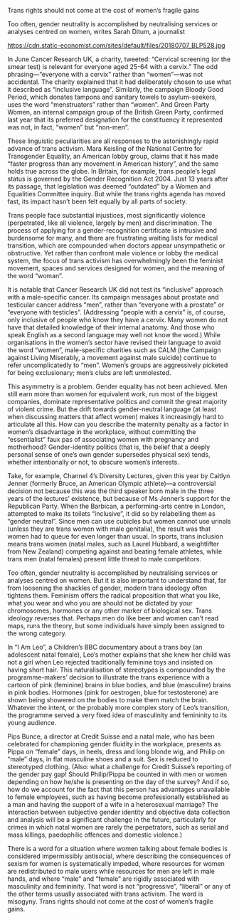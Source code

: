 Trans rights should not come at the cost of women’s fragile gains

Too often, gender neutrality is accomplished by neutralising services or analyses centred on women, writes Sarah Ditum, a journalist

https://cdn.static-economist.com/sites/default/files/20180707_BLP528.jpg

In June Cancer Research UK, a charity, tweeted: “Cervical screening (or the smear test) is relevant for everyone aged 25-64 with a cervix.” The odd phrasing—“everyone with a cervix” rather than “women”—was not accidental. The charity explained that it had deliberately chosen to use what it described as “inclusive language”. Similarly, the campaign Bloody Good Period, which donates tampons and sanitary towels to asylum-seekers, uses the word “menstruators” rather than “women”. And Green Party Women, an internal campaign group of the British Green Party, confirmed last year that its preferred designation for the constituency it represented was not, in fact, “women” but “non-men”.

These linguistic peculiarities are all responses to the astonishingly rapid advance of trans activism. Mara Keisling of the National Centre for Transgender Equality, an American lobby group, claims that it has made “faster progress than any movement in American history”, and the same holds true across the globe. In Britain, for example, trans people’s legal status is governed by the Gender Recognition Act 2004. Just 13 years after its passage, that legislation was deemed “outdated” by a Women and Equalities Committee inquiry. But while the trans rights agenda has moved fast, its impact hasn’t been felt equally by all parts of society. 

Trans people face substantial injustices, most significantly violence (perpetrated, like all violence, largely by men) and discrimination. The process of applying for a gender-recognition certificate is intrusive and burdensome for many, and there are frustrating waiting lists for medical transition, which are compounded when doctors appear unsympathetic or obstructive. Yet rather than confront male violence or lobby the medical system, the focus of trans activism has overwhelmingly been the feminist movement, spaces and services designed for women, and the meaning of the word “woman”. 

It is notable that Cancer Research UK did not test its “inclusive” approach with a male-specific cancer. Its campaign messages about prostate and testicular cancer address “men”, rather than “everyone with a prostate” or “everyone with testicles”. (Addressing “people with a cervix” is, of course, only inclusive of people who know they have a cervix. Many women do not have that detailed knowledge of their internal anatomy. And those who speak English as a second language may well not know the word.) While organisations in the women’s sector have revised their language to avoid the word “women”, male-specific charities such as CALM (the Campaign against Living Miserably, a movement against male suicide) continue to refer uncomplicatedly to “men”. Women’s groups are aggressively picketed for being exclusionary; men’s clubs are left unmolested. 

This asymmetry is a problem. Gender equality has not been achieved. Men still earn more than women for equivalent work, run most of the biggest companies, dominate representative politics and commit the great majority of violent crime. But the drift towards gender-neutral language (at least when discussing matters that affect women) makes it increasingly hard to articulate all this. How can you describe the maternity penalty as a factor in women’s disadvantage in the workplace, without committing the “essentialist” faux pas of associating women with pregnancy and motherhood? Gender-identity politics (that is, the belief that a deeply personal sense of one’s own gender supersedes physical sex) tends, whether intentionally or not, to obscure women’s interests.

Take, for example, Channel 4’s Diversity Lectures, given this year by Caitlyn Jenner (formerly Bruce, an American Olympic athlete)—a controversial decision not because this was the third speaker born male in the three years of the lectures’ existence, but because of Ms Jenner’s support for the Republican Party. When the Barbican, a performing-arts centre in London, attempted to make its toilets “inclusive”, it did so by relabelling them as “gender neutral”. Since men can use cubicles but women cannot use urinals (unless they are trans women with male genitalia), the result was that women had to queue for even longer than usual. In sports, trans inclusion means trans women (natal males, such as Laurel Hubbard, a weightlifter from New Zealand) competing against and beating female athletes, while trans men (natal females) present little threat to male competitors.

Too often, gender neutrality is accomplished by neutralising services or analyses centred on women. But it is also important to understand that, far from loosening the shackles of gender, modern trans ideology often tightens them. Feminism offers the radical proposition that what you like, what you wear and who you are should not be dictated by your chromosomes, hormones or any other marker of biological sex. Trans ideology reverses that. Perhaps men do like beer and women can’t read maps, runs the theory, but some individuals have simply been assigned to the wrong category. 

In “I Am Leo”, a Children’s BBC documentary about a trans boy (an adolescent natal female), Leo’s mother explains that she knew her child was not a girl when Leo rejected traditionally feminine toys and insisted on having short hair. This naturalisation of stereotypes is compounded by the programme-makers’ decision to illustrate the trans experience with a cartoon of pink (feminine) brains in blue bodies, and blue (masculine) brains in pink bodies. Hormones (pink for oestrogen, blue for testosterone) are shown being showered on the bodies to make them match the brain. Whatever the intent, or the probably more complex story of Leo’s transition, the programme served a very fixed idea of masculinity and femininity to its young audience. 

Pips Bunce, a director at Credit Suisse and a natal male, who has been celebrated for championing gender fluidity in the workplace, presents as Pippa on “female” days, in heels, dress and long blonde wig, and Philip on “male” days, in flat masculine shoes and a suit. Sex is reduced to stereotyped clothing. (Also: what a challenge for Credit Suisse’s reporting of the gender pay gap! Should Philip/Pippa be counted in with men or women depending on how he/she is presenting on the day of the survey? And if so, how do we account for the fact that this person has advantages unavailable to female employees, such as having become professionally established as a man and having the support of a wife in a heterosexual marriage? The interaction between subjective gender identity and objective data collection and analysis will be a significant challenge in the future, particularly for crimes in which natal women are rarely the perpetrators, such as serial and mass killings, paedophilic offences and domestic violence.)

There is a word for a situation where women talking about female bodies is considered impermissibly antisocial, where describing the consequences of sexism for women is systematically impeded, where resources for women are redistributed to male users while resources for men are left in male hands, and where “male” and “female” are rigidly associated with masculinity and femininity. That word is not “progressive”, “liberal” or any of the other terms usually associated with trans activism. The word is misogyny. Trans rights should not come at the cost of women’s fragile gains.  